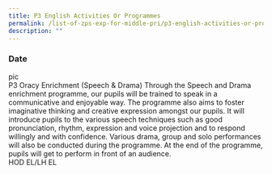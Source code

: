 ```yaml
---
title: P3 English Activities Or Programmes
permalink: /list-of-zps-exp-for-middle-pri/p3-english-activities-or-programmes/
description: ""
---
```

### **Date**
pic<br>P3 Oracy Enrichment (Speech &amp; Drama) Through the Speech and Drama enrichment programme, our pupils will be trained to speak in a communicative and enjoyable way. The programme also aims to foster imaginative thinking and creative expression amongst our pupils. It will introduce pupils to the various speech techniques such as good pronunciation, rhythm, expression and voice projection and to respond willingly and with confidence. Various drama, group and solo performances will also be conducted during the programme. At the end of the programme, pupils will get to perform in front of an audience.<br>HOD EL/LH EL